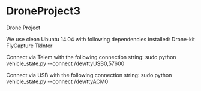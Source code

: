 # DroneProject3
Drone Project

We use clean Ubuntu 14.04 with following dependencies installed:
Drone-kit
FlyCapture
TkInter

Connect via Telem with the following connection string:
sudo python vehicle_state.py --connect /dev/ttyUSB0,57600

Connect via USB with the following connection string:
sudo python vehicle_state.py --connect /dev/ttyACM0
